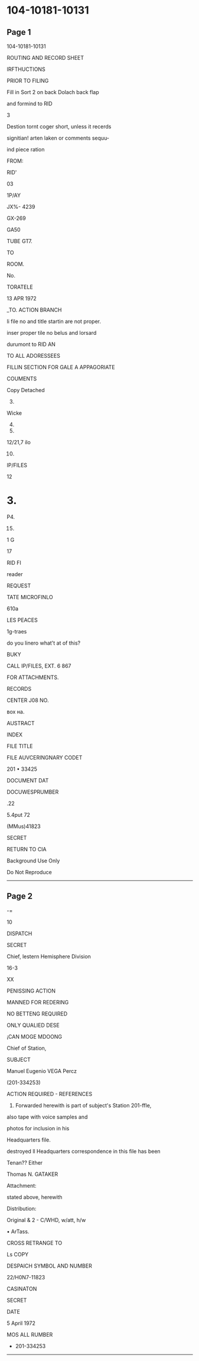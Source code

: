 # 104-10181-10131

## Page 1

104-10181-10131

ROUTING AND RECORD SHEET

IRFTHUCTIONS

PRIOR TO FILING

Fill in Sort 2 on back Dolach back flap

and formind to RID

3

Destion tornt coger short, unless it recerds

signitian! arten laken or comments sequu-

ind piece ration

FROM:

RID'

03

1P/AY

JX%- 4239

GX-269

GA50

TUBE GT7.

TO

ROOM.

No.

TORATELE

13 APR 1972

_TO. ACTION BRANCH

li file no and title startin are not proper.

inser proper tile no belus and lorsard

durumont to RID AN

TO ALL ADORESSEES

FILLIN SECTION FOR GALE A APPAGORIATE

COUMENTS

Copy Detached

3.

Wicke

4.

6.

12/21,7 ilo

10.

IP/FILES

12

# 3.

P4.

15.

1 G

17

RID FI

reader

REQUEST

TATE MICROFINLO

610a

LES PEACES

1g-traes

do you linero what't at of this?

BUKY

CALL IP/FILES, EXT. 6 867

FOR ATTACHMENTS.

RECORDS

CENTER J08 NO.

вох на.

AUSTRACT

INDEX

FILE TITLE

FILE AUVCERINGNARY CODET

201 • 33425

DOCUMENT DAT

DOCUWESPRUMBER

.22

5.4put 72

(MMus)41823

SECRET

RETURN TO CIA

Background Use Only

Do Not Reproduce

---

## Page 2

-=

10

DISPATCH

SECRET

Chief, lestern Hemisphere Division

16-3

XX

PENISSING ACTION

MANNED FOR REDERING

NO BETTENG REQUIRED

ONLY QUALIED DESE

¡CAN MOGE MDOONG

Chief of Station,

SUBJECT

Manuel Eugenio VEGA Percz

(201-334253)

ACTION REQUIRED - REFERENCES

1. Forwarded herewith is part of subject's Station 201-ffle,

also tape with voice samples and

photos for inclusion in his

Headquarters file.

destroyed ll Headquarters correspondence in this file has been

Tenan?? Either

Thomas N. GATAKER

Attachment:

stated above, herewith

Distribution:

Original & 2 - C/WHD, w/att, h/w

• ArTass.

CROSS RETRANGE TO

Ls COPY

DESPAICH SYMBOL AND NUMBER

22/H0N7-11823

CASINATON

SECRET

DATE

5 April 1972

MOS ALL RUMBER

+ 201-334253

---

